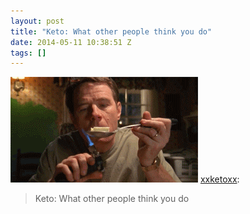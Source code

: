 ```yaml
---
layout: post
title: "Keto: What other people think you do"
date: 2014-05-11 10:38:51 Z
tags: []
---
```

![](/media/2014/05/85407872064.gif)
[xxketoxx](http://xxketoxx.tumblr.com/post/82648773068/keto-what-other-people-think-you-do):

> Keto: What other people think you do
